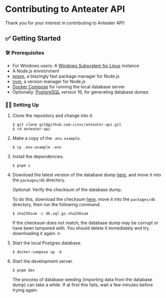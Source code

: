 # Contributing to Anteater API

Thank you for your interest in contributing to Anteater API!

## ✅ Getting Started

### 🛠️ Prerequisites

- For Windows users: A [Windows Subsystem for Linux](https://learn.microsoft.com/en-us/windows/wsl/install) instance
- A Node.js environment
- [pnpm](https://pnpm.io/installation), a blazingly fast package manager for Node.js
- [nvm](https://github.com/nvm-sh/nvm?tab=readme-ov-file#install--update-script), a version manager for Node.js
- [Docker Compose](https://docs.docker.com/compose/install/) for running the local database server
- Optionally: [PostgreSQL](https://www.postgresql.org/download/) version 16, for generating database dumps

### 🧑‍💻 Setting Up

1. Clone the repository and change into it.

   ```shell
   $ git clone git@github.com:icssc/anteater-api.git
   $ cd anteater-api
   ```

2. Make a copy of the `.env.example`.

   ```shell
   $ cp .env.example .env
   ```

3. Install the dependencies.

   ```shell
   $ pnpm i
   ```

4. Download the latest version of the database dump [here](https://anteater-api-dump.s3.us-west-1.amazonaws.com/db.sql.gz), and move it into the `packages/db` directory.

   _Optional_: Verify the checksum of the database dump.

   To do this, download the checksum [here](https://anteater-api-dump.s3.us-west-1.amazonaws.com/db.sql.gz.sha256sum), move it into the `packages/db` directory, then run the following command:

   ```shell
   $ sha256sum -c db.sql.gz.sha256sum
   ```

   If the checksum does not match, the database dump may be corrupt or have been tampered with. You should delete it immediately and try downloading it again.
   n

5. Start the local Postgres database.

   ```shell
   $ docker-compose up -d
   ```

6. Start the development server.

   ```shell
   $ pnpm dev
   ```

   The process of database seeding (importing data from the database dump) can take a while. If at first this fails, wait a few minutes before trying again.
